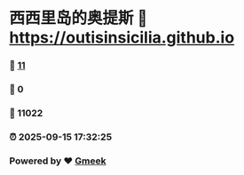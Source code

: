 # 西西里岛的奥提斯 :link: https://outisinsicilia.github.io 
### :page_facing_up: [11](https://outisinsicilia.github.io/tag.html) 
### :speech_balloon: 0 
### :hibiscus: 11022 
### :alarm_clock: 2025-09-15 17:32:25 
### Powered by :heart: [Gmeek](https://github.com/Meekdai/Gmeek)
